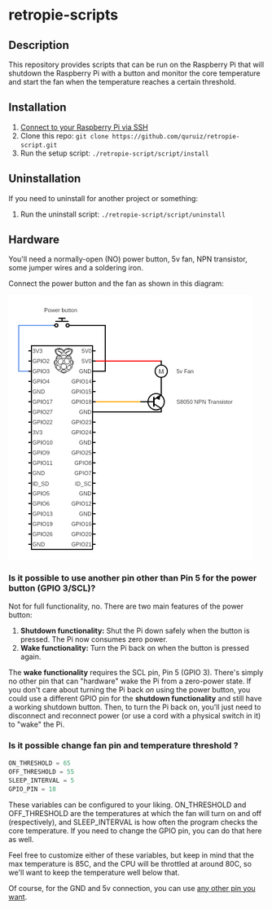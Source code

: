 # retropie-scripts

## Description

This repository provides scripts that can be run on the Raspberry Pi that will
shutdown the Raspberry Pi with a button and monitor the core temperature and start
the fan when the temperature reaches a certain threshold.

## Installation

1. [Connect to your Raspberry Pi via SSH](https://howchoo.com/g/mgi3mdnlnjq/how-to-log-in-to-a-raspberry-pi-via-ssh)
1. Clone this repo: `git clone https://github.com/quruiz/retropie-script.git`
1. Run the setup script: `./retropie-script/script/install`

## Uninstallation

If you need to uninstall for another project or something:

1. Run the uninstall script: `./retropie-script/script/uninstall`

## Hardware

You'll need a normally-open (NO) power button, 5v fan, NPN transistor, some jumper wires and a soldering iron.

Connect the power button and the fan as shown in this diagram:

![Connection Diagram](https://raw.githubusercontent.com/quruiz/retropie-scripts/master/circuit.png)


### Is it possible to use another pin other than Pin 5 for the power button (GPIO 3/SCL)?

Not for full functionality, no. There are two main features of the power button:

1. **Shutdown functionality:** Shut the Pi down safely when the button is pressed. The Pi now consumes zero power.
1. **Wake functionality:** Turn the Pi back on when the button is pressed again.

The **wake functionality** requires the SCL pin, Pin 5 (GPIO 3). There's simply no other pin that can "hardware" wake the Pi from a zero-power state. If you don't care about turning the Pi back _on_ using the power button, you could use a different GPIO pin for the **shutdown functionality** and still have a working shutdown button. Then, to turn the Pi back on, you'll just need to disconnect and reconnect power (or use a cord with a physical switch in it) to "wake" the Pi.


### Is it possible change fan pin and temperature threshold ?

```python
ON_THRESHOLD = 65 
OFF_THRESHOLD = 55
SLEEP_INTERVAL = 5
GPIO_PIN = 18
```

These variables can be configured to your liking. ON_THRESHOLD and OFF_THRESHOLD are the temperatures at which the fan will turn on and off (respectively), and SLEEP_INTERVAL is how often the program checks the core temperature. If you need to change the GPIO pin, you can do that here as well.

Feel free to customize either of these variables, but keep in mind that the max temperature is 85C, and the CPU will be throttled at around 80C, so we'll want to keep the temperature well below that.


Of course, for the GND and 5v connection, you can use [any other pin you want](https://pinout.xyz/).

